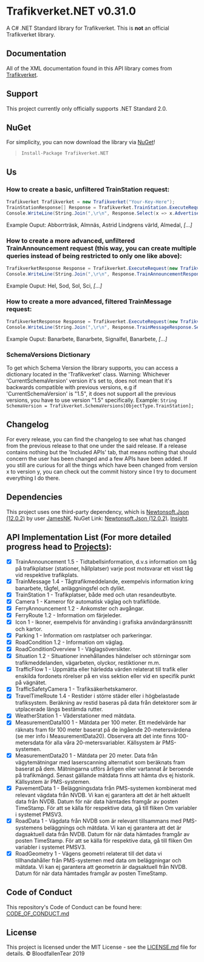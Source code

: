 # Trafikverket.NET v0.31.0
A C# .NET Standard library for Trafikverket. This is **not** an official Trafikverket library.

## Documentation
All of the XML documentation found in this API library comes from [Trafikverket](https://api.trafikinfo.trafikverket.se/API/Model).

## Support
This project currently only officially supports .NET Standard 2.0.

## NuGet
For simplicity, you can now download the library via [NuGet](https://www.nuget.org/packages/Trafikverket.NET/)!
>`Install-Package Trafikverket.NET`

## Us
### How to create a basic, unfiltered TrainStation request:
```csharp
Trafikverket Trafikverket = new Trafikverket("Your-Key-Here");
TrainStationResponse[] Response = Trafikverket.TrainStation.ExecuteRequest();
Console.WriteLine(String.Join(",\r\n", Response.Select(x => x.AdvertisedLocationName)));
```
Example Ouput: Abborrträsk, Almnäs, Astrid Lindgrens värld, Almedal, *[...]*

### How to create a more advanced, unfiltered TrainAnnouncement request (this way, you can create multiple queries instead of being restricted to only one like above):
```csharp
TrafikverketResponse Response = Trafikverket.ExecuteRequest(new TrafikverketRequest(new Query(ObjectType.TrainAnnouncement, "1")));
Console.WriteLine(String.Join(",\r\n", Response.TrainAnnouncementResponse.Select(x => x.LocationSignature)));
```
Example Ouput: Hel, Sod, Sol, Sci, *[...]*

### How to create a more advanced, filtered TrainMessage request:
```csharp
TrafikverketResponse Response = Trafikverket.ExecuteRequest(new TrafikverketRequest(new Query(ObjectType.TrainMessage, "1.4", new Filter().AddOperator(new FilterOperator(FilterOperatorType.EQ, "AffectedLocation", "Cst")))));
Console.WriteLine(String.Join(",\r\n", Response.TrainMessageResponse.Select(x => x.Header)));
```
Example Ouput: Banarbete, Banarbete, Signalfel, Banarbete, *[...]*

### SchemaVersions Dictionary
To get which Schema Version the library supports, you can access a dictionary located in the 'Trafikverket' class.
Warning: Whichever 'CurrentSchemaVersion' version it's set to, does not mean that it's backwards compatible with previous versions, e.g if 'CurrentSchemaVersion' is "1.5", it does not support all the previous versions, you have to use version "1.5" specifically.
Example: `String SchemaVersion = Trafikverket.SchemaVersions[ObjectType.TrainStation];`

## Changelog 
For every release, you can find the changelog to see what has changed from the previous release to that one under the said release. If a release contains nothing but the 'Included APIs' tab, that means nothing that should concern the user has been changed and a few APIs have been added. If you still are curious for all the things which have been changed from version x to version y, you can check out the commit history since I try to document everything I do there.

## Dependencies
This project uses one third-party dependency, which is [Newtonsoft.Json (12.0.2)](https://www.newtonsoft.com/) by user [JamesNK](https://github.com/JamesNK). NuGet Link: [Newtonsoft.Json (12.0.2)](https://www.nuget.org/packages/Newtonsoft.Json/12.0.2/). [Insight](https://github.com/BloodfallenTear/Trafikverket.NET/network/dependencies).

## API Implementation List (For more detailed progress head to [Projects](https://github.com/BloodfallenTear/Trafikverket.NET/projects/1)):
- [x] TrainAnnouncement 1.5 - Tidtabellsinformation, d.v.s information om tåg på trafikplatser (stationer, hållplatser) varje post motsvarar ett visst tåg vid respektive trafikplats.
- [x] TrainMessage 1.4 - Tågtrafikmeddelande, exempelvis information kring banarbete, tågfel, anläggningsfel och dylikt.
- [x] TrainStation 1 - Trafikplatser, både med och utan resandeutbyte.
- [x] Camera 1 - Kameror för automatisk väglag och trafikflöde.
- [x] FerryAnnouncement 1.2 - Ankomster och avgångar.
- [x] FerryRoute 1.2 - Information om färjeleder.
- [x] Icon 1 - Ikoner, exempelvis för använding i grafiska användargränssnitt och kartor.
- [x] Parking 1 - Information om rastplatser och parkeringar.
- [x] RoadCondition 1.2 - Information om väglag.
- [x] RoadConditionOverview 1 - Väglagsöversikter.
- [x] Situation 1.2 - Situationer innehållandes händelser och störningar som trafikmeddelanden, vägarbeten, olyckor, restiktioner m.m.
- [x] TrafficFlow 1 - Uppmätta eller härledda värden relaterat till trafik eller enskilda fordonets rörelser på en viss sektion eller vid en specifik punkt på vägnätet.
- [x] TrafficSafetyCamera 1 - Trafiksäkerhetskameror.
- [x] TravelTimeRoute 1.4 - Restider i större städer eller i högbelastade trafiksystem. Beräkning av restid baseras på data från detektorer som är utplacerade längs bestämda rutter.
- [x] WeatherStation 1 - Väderstationer med mätdata.
- [x] MeasurementData100 1 - Mätdata per 100 meter. Ett medelvärde har räknats fram för 100 meter baserat på de ingående 20-metersvärdena (se mer info i MeasurementData20). Observera att det inte finns 100-metersdata för alla våra 20-metersvariabler. Källsystem är PMS-systemen.
- [x] MeasurementData20 1 - Mätdata per 20 meter. Data från vägytemätningar med laserscanning alternativt som beräknats fram baserat på dem. Mätningarna utförs årligen eller vartannat år beroende på trafikmängd. Senast gällande mätdata finns att hämta dvs ej historik. Källsystem är PMS-systemen.
- [x] PavementData 1 - Beläggningsdata från PMS-systemen kombinerat med relevant vägdata från NVDB. Vi kan ej garantera att det är helt aktuellt data från NVDB. Datum för när data hämtades framgår av posten TimeStamp. För att se källa för respektive data, gå till fliken Om variabler i systemet PMSV3.
- [x] RoadData 1 - Vägdata från NVDB som är relevant tillsammans med PMS-systemens beläggnings och mätdata. Vi kan ej garantera att det är dagsaktuell data från NVDB. Datum för när data hämtades framgår av posten TimeStamp. För att se källa för respektive data, gå till fliken Om variabler i systemet PMSV3.
- [x] RoadGeometry 1 - Vägens geometri relaterat till det data vi tillhandahåller från PMS-systemen med data om beläggningar och mätdata. Vi kan ej garantera att geometrin är dagsaktuell från NVDB. Datum för när data hämtades framgår av posten TimeStamp. 

## Code of Conduct
This repository's Code of Conduct can be found here: [CODE_OF_CONDUCT.md](https://github.com/BloodfallenTear/Trafikverket.NET/blob/master/CODE_OF_CONDUCT.md)

## License
This project is licensed under the MIT License - see the [LICENSE.md](https://github.com/BloodfallenTear/Trafikverket.NET/blob/master/LICENSE.md) file for details. © BloodfallenTear 2019
